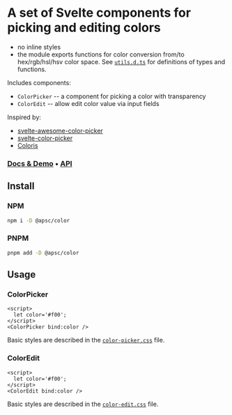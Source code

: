 # A set of Svelte components for picking and editing colors

- no inline styles
- the module exports functions for color conversion from/to hex/rgb/hsl/hsv color space. See [`utils.d.ts`](https://github.com/andrey-pavlenko/svelte-components/blob/main/packages/color/utils.d.ts) for definitions of types and functions.

Includes components:

- `ColorPicker` -- a component for picking a color with transparency
- `ColorEdit` -- allow edit color value via input fields

Inspired by:

- [svelte-awesome-color-picker](https://svelte-awesome-color-picker.vercel.app/)
- [svelte-color-picker](https://github.com/efeskucuk/svelte-color-picker)
- [Coloris](https://github.com/mdbassit/Coloris)

### [Docs & Demo](https://andrey-pavlenko.github.io/svelte-components/?c=color) &bull; [API](https://github.com/andrey-pavlenko/svelte-components/blob/main/packages/color/API.md)

## Install

### NPM

```sh
npm i -D @apsc/color
```

### PNPM

```sh
pnpm add -D @apsc/color
```

## Usage

### ColorPicker

```tsx
<script>
  let color='#f00';
</script>
<ColorPicker bind:color />
```

Basic styles are described in the [`color-picker.css`](https://github.com/andrey-pavlenko/svelte-components/blob/main/packages/color/color-picker.css) file.

### ColorEdit

```tsx
<script>
  let color='#f00';
</script>
<ColorEdit bind:color />
```

Basic styles are described in the [`color-edit.css`](https://github.com/andrey-pavlenko/svelte-components/blob/main/packages/color/color-edit.css) file.
